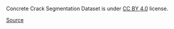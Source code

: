 Concrete Crack Segmentation Dataset is under [CC BY 4.0](https://creativecommons.org/licenses/by/4.0/legalcode) license.

[Source](https://data.mendeley.com/datasets/jwsn7tfbrp/1)